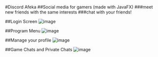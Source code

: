 #Discord Afeka
##Social media for gamers (made with JavaFX)
###meet new friends with the same interests
###chat with your friends!

##Login Screen
![image](https://user-images.githubusercontent.com/60986160/184987100-06bfd638-36be-4550-8e85-7631986eee7b.png)

##Program Menu
![image](https://user-images.githubusercontent.com/60986160/184988006-77773613-76c4-4316-8425-20ca2cf9710d.png)

##Manage your profile
![image](https://user-images.githubusercontent.com/60986160/184987855-224182d4-8756-43cd-8815-5a8b12ee3a02.png)

##Game Chats and Private Chats
![image](https://user-images.githubusercontent.com/60986160/184988388-066ea192-4c4f-48d9-8953-1df22f6b8fde.png)




